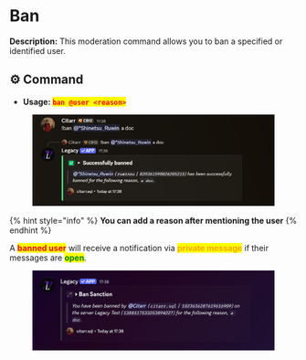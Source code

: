 # Ban

**Description:** This moderation command allows you to ban a specified or identified user.

## ⚙️ Command



* **Usage:&#x20;**<mark style="color:red;">**`ban @user <reason>`**</mark>

<figure><img src="../../.gitbook/assets/image (5) (1).png" alt=""><figcaption></figcaption></figure>

{% hint style="info" %}
**You can add a reason after mentioning the user**
{% endhint %}

A <mark style="color:red;">**banned user**</mark> will receive a notification via <mark style="color:orange;">**p**</mark><mark style="color:orange;">**rivate message**</mark> if their messages are <mark style="color:green;">**open**</mark>.

<figure><img src="../../.gitbook/assets/image (18) (1).png" alt=""><figcaption></figcaption></figure>

